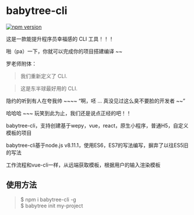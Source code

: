 # babytree-cli

[![npm version](https://badge.fury.io/js/babytree-cli.svg)](https://badge.fury.io/js/babytree-cli)  

这是一款能提升程序员幸福感的 CLI 工具！！！ 

啪（pa）一下，你就可以完成你的项目搭建编译 ~~  

罗老师附体：  

> 我们重新定义了 CLI.  

> 这是东半球最好用的 CLI.  

隐约的听到有人在夸我帅 ~~~~ “啊，呸 ... 真没见过这么臭不要脸的开发者 ~~”  

哈哈哈 ~~~ 玩笑到此为止，我们还是说点正经的吧！！  

babytree-cli，支持创建基于wepy，vue，react，原生小程序，普通H5，自定义模板的项目  

babytree-cli基于node.js v8.11.1，使用ES6，ES7的写法编写，摒弃了以往ES5旧的写法  

工作流程和vue-cli一样，从远端获取模板，根据用户的输入渲染模板  

## 使用方法

> $ npm i babytree-cli -g  
  $ babytree init my-project

